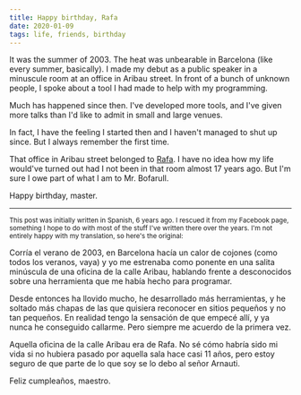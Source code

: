 ```yaml
---
title: Happy birthday, Rafa
date: 2020-01-09
tags: life, friends, birthday
---
```


It was the summer of 2003. The heat was unbearable in Barcelona (like every summer, basically). I made my debut as a public speaker in a minuscule room at an office in Aribau street. In front of a bunch of unknown people, I spoke about a tool I had made to help with my programming.

Much has happened since then. I've developed more tools, and I've given more talks than I'd like to admit in small and large venues.

In fact, I have the feeling I started then and I haven't managed to shut up since. But I always remember the first time.

That office in Aribau street belonged to [Rafa](http://eltallerdiminuto.com "El Taller Diminuto"). I have no idea how my life would've turned out had I not been in that room almost 17 years ago. But I'm sure I owe part of what I am to Mr. Bofarull.

Happy birthday, master.

---

<small>This post was initially written in Spanish, 6 years ago. I rescued it from my Facebook page, something I hope to do with most of the stuff I've written there over the years. I'm not entirely happy with my translation, so here's the original:</small>

Corría el verano de 2003, en Barcelona hacía un calor de cojones (como todos los veranos, vaya) y yo me estrenaba como ponente en una salita minúscula de una oficina de la calle Aribau, hablando frente a desconocidos sobre una herramienta que me había hecho para programar.

Desde entonces ha llovido mucho, he desarrollado más herramientas, y he soltado más chapas de las que quisiera reconocer en sitios pequeños y no tan pequeños. En realidad tengo la sensación de que empecé allí, y ya nunca he conseguido callarme. Pero siempre me acuerdo de la primera vez.

Aquella oficina de la calle Aribau era de Rafa. No sé cómo habría sido mi vida si no hubiera pasado por aquella sala hace casi 11 años, pero estoy seguro de que parte de lo que soy se lo debo al señor Arnauti.

Feliz cumpleaños, maestro.
